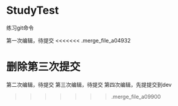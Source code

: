 # StudyTest
练习git命令

第一次编辑，待提交
<<<<<<< .merge_file_a04932


删除第三次提交
=======
第二次编辑，待提交
第三次编辑，待提交
第四次编辑，先提提交到dev
>>>>>>> .merge_file_a09900
